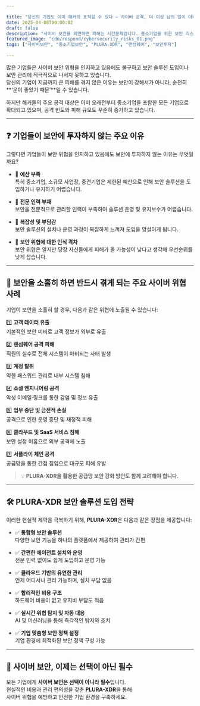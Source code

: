 ```yaml
---

title: "당신의 기업도 이미 해커의 표적일 수 있다 – 사이버 공격, 더 이상 남의 일이 아니다"
date: 2025-04-08T00:00:02
draft: false
description: "사이버 보안을 외면하면 피해는 시간문제입니다. 중소기업을 위한 보안 리스크와 PLURA-XDR로 대응하는 전략을 정리했습니다."
featured_image: "cdn/respond/cybersecurity_risks_01.png"
tags: ["사이버보안", "중소기업보안", "PLURA-XDR", "랜섬웨어", "보안투자"]

---
```


많은 기업들은 사이버 보안 위협을 인지하고 있음에도 불구하고 보안 솔루션 도입이나 보안 관리에 적극적으로 나서지 못하고 있습니다.  
당신의 기업이 지금까지 큰 피해를 겪지 않은 이유는 보안이 강해서가 아니라, 순전히 **‘운이 좋았기 때문’**일 수 있습니다.

하지만 해커들의 주요 공격 대상은 이미 오래전부터 중소기업을 포함한 모든 기업으로 확대되고 있으며, 공격 빈도와 피해 규모도 꾸준히 증가하고 있습니다.

---

## ❓ 기업들이 보안에 투자하지 않는 주요 이유

그렇다면 기업들이 보안 위협을 인지하고 있음에도 보안에 투자하지 않는 이유는 무엇일까요?

- 📌 **예산 부족**  
  특히 중소기업, 소규모 사업장, 중견기업은 제한된 예산으로 인해 보안 솔루션을 도입하거나 유지하기 어렵습니다.

- 📌 **전문 인력 부재**  
  보안을 전문적으로 관리할 인력이 부족하여 솔루션 운영 및 유지보수가 어렵습니다.

- 📌 **복잡성 및 부담감**  
  보안 솔루션의 설치나 운영 과정이 복잡하게 느껴져 도입을 망설이게 됩니다.

- 📌 **보안 위협에 대한 인식 격차**  
  보안 위협은 알지만 당장 자신들에게 피해가 올 가능성이 낮다고 생각해 우선순위를 낮게 잡습니다.

---

## 🚨 보안을 소홀히 하면 반드시 겪게 되는 주요 사이버 위협 사례

기업이 보안을 소홀히 할 경우, 다음과 같은 위협에 노출될 수 있습니다:

1️⃣ **고객 데이터 유출**  
기본적인 보안 미비로 고객 정보가 외부로 유출

2️⃣ **랜섬웨어 공격 피해**  
직원의 실수로 전체 시스템이 마비되는 사태 발생

3️⃣ **계정 탈취**  
약한 패스워드 관리로 내부 시스템 침해

4️⃣ **소셜 엔지니어링 공격**  
악성 이메일·링크를 통한 감염 및 정보 유출

5️⃣ **업무 중단 및 금전적 손실**  
공격으로 인한 운영 중단 및 재정적 피해

6️⃣ **클라우드 및 SaaS 서비스 침해**  
보안 설정 미흡으로 외부 공격에 노출

7️⃣ **서플라이 체인 공격**  
공급망을 통한 간접 침입으로 대규모 피해 유발

> 💡 **PLURA-XDR을 활용한 공급망 보안 강화 방안도 함께 고려해야 합니다.**

---

## 🛠️ PLURA-XDR 보안 솔루션 도입 전략

이러한 현실적 제약을 극복하기 위해, **PLURA-XDR**은 다음과 같은 장점을 제공합니다:

- ✅ **통합형 보안 솔루션**  
  다양한 보안 기능을 하나의 플랫폼에서 제공하여 관리가 간편

- ✅ **간편한 에이전트 설치와 운영**  
  전문 인력 없이도 쉽게 도입하고 운영 가능

- ✅ **클라우드 기반의 유연한 관리**  
  언제 어디서나 관리 가능하며, 설치 부담 없음

- ✅ **합리적인 비용 구조**  
  하드웨어 비용이 없고 유지비 부담도 적음

- ✅ **실시간 위협 탐지 및 자동 대응**  
  AI 및 머신러닝을 통해 즉각적인 탐지와 조치

- ✅ **기업 맞춤형 보안 정책 설정**  
  기업 환경에 최적화된 보안 정책 구성 가능

---

## 🔐 사이버 보안, 이제는 선택이 아닌 필수

모든 기업에게 **사이버 보안은 선택이 아니라 필수**입니다.  
현실적인 비용과 관리 편의성을 갖춘 **PLURA-XDR**을 통해  
사이버 위협을 예방하고 안전한 기업 환경을 구축하세요.
